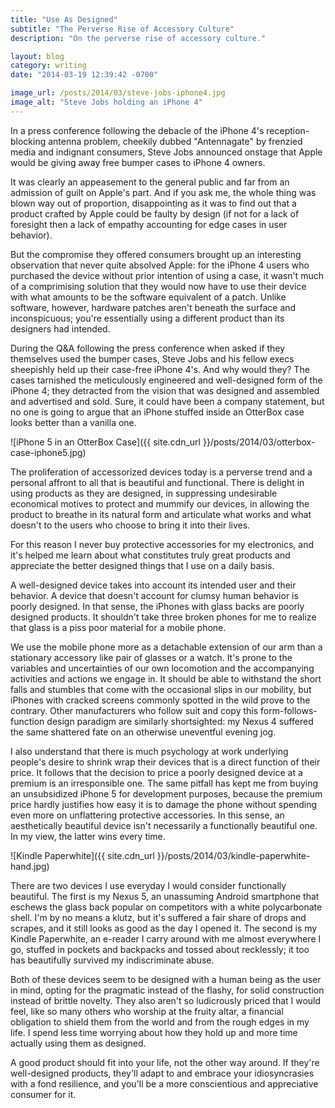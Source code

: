 ```yaml
---
title: "Use As Designed"
subtitle: "The Perverse Rise of Accessory Culture"
description: "On the perverse rise of accessory culture."

layout: blog
category: writing
date: "2014-03-19 12:39:42 -0700"

image_url: /posts/2014/03/steve-jobs-iphone4.jpg
image_alt: "Steve Jobs holding an iPhone 4"
---
```


In a press conference following the debacle of the iPhone 4's reception-blocking antenna problem, cheekily dubbed "Antennagate" by frenzied media and indignant consumers, Steve Jobs announced onstage that Apple would be giving away free bumper cases to iPhone 4 owners.

It was clearly an appeasement to the general public and far from an admission of guilt on Apple's part. And if you ask me, the whole thing was blown way out of proportion, disappointing as it was to find out that a product crafted by Apple could be faulty by design (if not for a lack of foresight then a lack of empathy accounting for edge cases in user behavior).

But the compromise they offered consumers brought up an interesting observation that never quite absolved Apple: for the iPhone 4 users who purchased the device without prior intention of using a case, it wasn't much of a comprimising solution that they would now have to use their device with what amounts to be the software equivalent of a patch. Unlike software, however, hardware patches aren't beneath the surface and inconspicuous; you're essentially using a different product than its designers had intended.

During the Q&A following the press conference when asked if they themselves used the bumper cases, Steve Jobs and his fellow execs sheepishly held up their case-free iPhone 4's. And why would they? The cases tarnished the meticulously engineered and well-designed form of the iPhone 4; they detracted from the vision that was designed and assembled and advertised and sold. Sure, it could have been a company statement, but no one is going to argue that an iPhone stuffed inside an OtterBox case looks better than a vanilla one.

![iPhone 5 in an OtterBox Case]({{ site.cdn_url }}/posts/2014/03/otterbox-case-iphone5.jpg)

The proliferation of accessorized devices today is a perverse trend and a personal affront to all that is beautiful and functional. There is delight in using products as they are designed, in suppressing undesirable economical motives to protect and mummify our devices, in allowing the product to breathe in its natural form and articulate what works and what doesn't to the users who choose to bring it into their lives.

For this reason I never buy protective accessories for my electronics, and it's  helped me learn about what constitutes truly great products and appreciate the better designed things that I use on a daily basis.

A well-designed device takes into account its intended user and their behavior. A device that doesn't account for clumsy human behavior is poorly designed. In that sense, the iPhones with glass backs are poorly designed products. It  shouldn't take three broken phones for me to realize that glass is a piss poor material for a mobile phone.

We use the mobile phone more as a detachable extension of our arm than a stationary accessory like pair of glasses or a watch. It's prone to the variables and uncertainties of our own locomotion and the accompanying activities and actions we engage in. It should be able to withstand the short falls and stumbles that come with the occasional slips in our mobility, but iPhones with cracked screens commonly spotted in the wild prove to the contrary. Other manufacturers who follow suit and copy this form-follows-function design paradigm are similarly shortsighted: my Nexus 4 suffered the same shattered fate on an otherwise uneventful evening jog.

I also understand that there is much psychology at work underlying people's desire to shrink wrap their devices that is a direct function of their price. It follows that the decision to price a poorly designed device at a premium is an irresponsible one. The same pitfall has kept me from buying an unsubsidized iPhone 5 for development purposes, because the premium price hardly justifies how easy it is to damage the phone without spending even more on unflattering protective accessories. In this sense, an aesthetically beautiful device isn't necessarily a functionally beautiful one. In my view, the latter wins every time.

![Kindle Paperwhite]({{ site.cdn_url }}/posts/2014/03/kindle-paperwhite-hand.jpg)

There are two devices I use everyday I would consider functionally beautiful. The first is my Nexus 5, an unassuming Android smartphone that eschews the glass back popular on competitors with a white polycarbonate shell. I'm by no means a klutz, but it's suffered a fair share of drops and scrapes, and it still looks as good as the day I opened it. The second is my Kindle Paperwhite, an e-reader I carry around with me almost everywhere I go, stuffed in pockets and backpacks and tossed about recklessly; it too has beautifully survived my indiscriminate abuse.

Both of these devices seem to be designed with a human being as the user in mind, opting for the pragmatic instead of the flashy, for solid construction instead of brittle novelty. They also aren't so ludicrously priced that I would feel, like so many others who worship at the fruity altar, a financial obligation to shield them from the world and from the rough edges in my life. I spend less time worrying about how they hold up and more time actually using them as designed.

A good product should fit into your life, not the other way around. If they're well-designed products, they'll adapt to and embrace your idiosyncrasies with a fond resilience, and you'll be a more conscientious and appreciative consumer for it.
